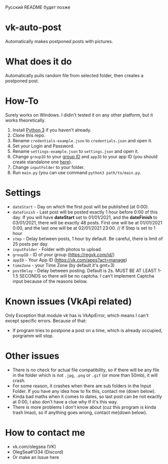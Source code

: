 Русский README будет позже

# vk-auto-post

Automatically makes postponed posts with pictures.

# What does it do

Automatically pulls random file from selected folder, then creates a postponed post.

# How-To

Surely works on Windows. I didin't tested it on any other platform, but it works theoretically.
1. Install [Python 3](https://www.python.org/downloads/) if you haven't already.
2. Clone this repo.
3. Rename ```credentials-example.json``` to ```credentials.json``` and open it.
4. Set your Login and Password.
5. Rename ```settings-example.json``` to ```settings.json``` and open it.
6. Change ```groupID``` to your [group ID](https://regvk.com/id/) and ```appID``` to your app ID (you should create standalone one [here](https://vk.com/apps?act=manage)).
7. Change ```inputFolder``` to your folder.
8. Run ```main.py``` (you can use command ```python3 path/to/main.py```.

# Settings
* ```dateStart``` - Day on which the first post will be published (at 0:00).
* ```dateFinish``` - Last post wlll be posted exactly 1 hour before 0:00 of this day.
If you will have **dateStart** set to 01/01/2021, and the **dateFinish** to 03/01/2021, there will be exactly 48 posts. First one will be at 01/01/2021 0:00, and the last one will be at 02/01/2021 23:00. // If Step is set to 1 hour
* ```step``` - Delay between posts, 1 hour by default. Be careful, there is limit of 25 posts per day.
* ```inputFolder``` - Folder with photos to upload.
* ```groupID``` - ID of your group (https://regvk.com/id/)
* ```appID``` - Your App ID (https://vk.com/apps?act=manage)
* ```timeZone``` - your Time Zone (by default it's gmt+3)
* ```postDelay``` - Delay between posting. Default is 2s. MUST BE AT LEAST 1-1.5 SECONDS so there will be no captcha. I can't implement Captcha input because of the reasons below.

# Known issues (VkApi related)
Only Exception that module *vk* has is VkApiError, which means I can't except specific errors. Because of that:
* If program tries to postpone a post on a time, which is already occupied, porgramm will stop.
# Other issues
* There is no check for actual file compatibility, so if there will be any file in the folder which is not ```.jpg```, ```.png``` or ```.gif``` (or more than 50mb), it will crash.
* For some reason, it crashes when there are sub folders in the Input Folder. If you have any idea how to fix this, contact me (down below).
* Kinda bad maths when it comes to dates, so last post can be not exactly at 0:00, I also don't have a clue why tf it's this way.
* There is more problems I don't know about (cuz this program is kinda trash lmao), so if anything goes wrong, contact me(down below).

# How to contact me

* vk.com/olegsea (VK)
* OlegSea#1334 (Discord)
* Or make an Issue here
